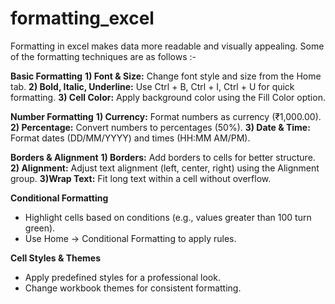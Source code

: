 # formatting_excel

Formatting in excel makes data more readable and visually appealing. Some of the formatting techniques are as follows :-

**Basic Formatting**
**1) Font & Size:** Change font style and size from the Home tab.
**2) Bold, Italic, Underline:** Use Ctrl + B, Ctrl + I, Ctrl + U for quick formatting.
**3) Cell Color:** Apply background color using the Fill Color option.

**Number Formatting**
**1) Currency:** Format numbers as currency (₹1,000.00).
**2) Percentage:** Convert numbers to percentages (50%).
**3) Date & Time:** Format dates (DD/MM/YYYY) and times (HH:MM AM/PM).

**Borders & Alignment**
**1) Borders:** Add borders to cells for better structure.
**2) Alignment:** Adjust text alignment (left, center, right) using the Alignment group.
**3)Wrap Text:** Fit long text within a cell without overflow.

**Conditional Formatting**
- Highlight cells based on conditions (e.g., values greater than 100 turn green).
- Use Home → Conditional Formatting to apply rules.

**Cell Styles & Themes**
- Apply predefined styles for a professional look.
- Change workbook themes for consistent formatting.


